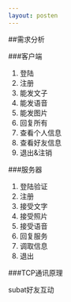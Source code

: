 ```yaml
---
layout: posten
---
```


##需求分析

###客户端

1. 登陆
2. 注册
3. 能发文子
4. 能发语音
5. 能发图片
6. 回复所有
7. 查看个人信息
8. 查看好友信息
9. 退出&注销

###服务器

1. 登陆验证
2. 注册
3. 接受文字
4. 接受照片
5. 接受语音
6. 回复服务
7. 调取信息
8. 退出

###TCP通讯原理

subat好友互动
